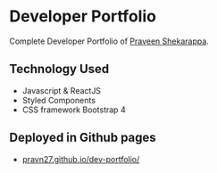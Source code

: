 # Developer Portfolio

Complete Developer Portfolio of [Praveen Shekarappa](pravn27.github.io/dev-portfolio/).

## Technology Used
- Javascript & ReactJS
- Styled Components
- CSS framework Bootstrap 4

## Deployed in Github pages
- [pravn27.github.io/dev-portfolio/](pravn27.github.io/dev-portfolio/)